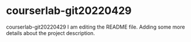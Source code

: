 # courserlab-git20220429
courserlab-git20220429
I am editing the README file. Adding some more details about the project description.
